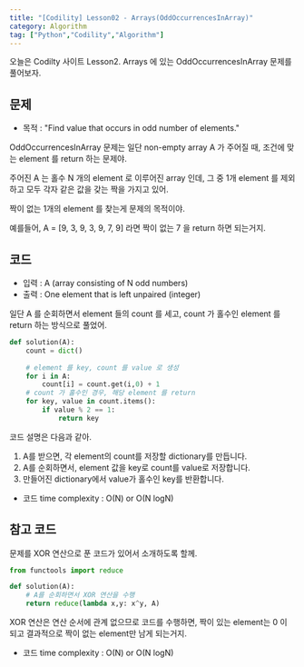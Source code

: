 ```yaml
---
title: "[Codility] Lesson02 - Arrays(OddOccurrencesInArray)"
category: Algorithm
tag: ["Python","Codility","Algorithm"]
---
```


오늘은 Codilty 사이트 Lesson2. Arrays 에 있는 OddOccurrencesInArray 문제를 풀어보자.

## 문제

 - 목적 : "Find value that occurs in odd number of elements."

OddOccurrencesInArray 문제는 일단 non-empty array A 가 주어질 때, 조건에 맞는 element 를 return 하는 문제야.

주어진 A 는 홀수 N 개의 element 로 이루어진 array 인데, 그 중 1개 element 를 제외하고 모두 각자 같은 값을 갖는 짝을 가지고 있어.

짝이 없는 1개의 element 를 찾는게 문제의 목적이야.

예를들어, A = [9, 3, 9, 3, 9, 7, 9] 라면 짝이 없는 7 을 return 하면 되는거지.

## 코드

 - 입력 : A (array consisting of N odd numbers)
 - 출력 : One element that is left unpaired (integer)

일단 A 를 순회하면서 element 들의 count 를 세고, count 가 홀수인 element 를 return 하는 방식으로 풀었어.

```python
def solution(A):
    count = dict()
    
    # element 를 key, count 를 value 로 생성
    for i in A:
        count[i] = count.get(i,0) + 1
    # count 가 홀수인 경우, 해당 element 를 return
    for key, value in count.items():
        if value % 2 == 1:
            return key
```

코드 설명은 다음과 같아.

 1. A를 받으면, 각 element의 count를 저장할 dictionary를 만듭니다.
 2. A를 순회하면서, element 값을 key로 count를 value로 저장합니다.
 3. 만들어진 dictionary에서 value가 홀수인 key를 반환합니다.

 - 코드 time complexity : O(N) or O(N logN)

## 참고 코드

문제를 XOR 연산으로 푼 코드가 있어서 소개하도록 할께.

```python
from functools import reduce

def solution(A):
    # A를 순회하면서 XOR 연산을 수행
    return reduce(lambda x,y: x^y, A)
```

XOR 연산은 연산 순서에 관계 없으므로 코드를 수행하면, 짝이 있는 element는 0 이 되고 결과적으로 짝이 없는 element만 남게 되는거지.

 - 코드 time complexity : O(N) or O(N logN)
